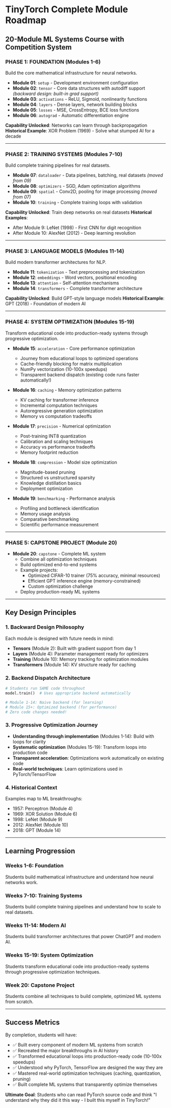 # TinyTorch Complete Module Roadmap
## 20-Module ML Systems Course with Competition System

### **PHASE 1: FOUNDATION (Modules 1-6)**
Build the core mathematical infrastructure for neural networks.

- **Module 01**: `setup` - Development environment configuration
- **Module 02**: `tensor` - Core data structures with autodiff support *(backward design: built-in grad support)*
- **Module 03**: `activations` - ReLU, Sigmoid, nonlinearity functions
- **Module 04**: `layers` - Dense layers, network building blocks
- **Module 05**: `losses` - MSE, CrossEntropy, BCE loss functions
- **Module 06**: `autograd` - Automatic differentiation engine

**Capability Unlocked**: Networks can learn through backpropagation
**Historical Example**: XOR Problem (1969) - Solve what stumped AI for a decade

---

### **PHASE 2: TRAINING SYSTEMS (Modules 7-10)**
Build complete training pipelines for real datasets.

- **Module 07**: `dataloader` - Data pipelines, batching, real datasets *(moved from 09)*
- **Module 08**: `optimizers` - SGD, Adam optimization algorithms  
- **Module 09**: `spatial` - Conv2D, pooling for image processing *(moved from 07)*
- **Module 10**: `training` - Complete training loops with validation

**Capability Unlocked**: Train deep networks on real datasets
**Historical Examples**: 
- After Module 9: LeNet (1998) - First CNN for digit recognition
- After Module 10: AlexNet (2012) - Deep learning revolution

---

### **PHASE 3: LANGUAGE MODELS (Modules 11-14)**
Build modern transformer architectures for NLP.

- **Module 11**: `tokenization` - Text preprocessing and tokenization
- **Module 12**: `embeddings` - Word vectors, positional encoding
- **Module 13**: `attention` - Self-attention mechanisms
- **Module 14**: `transformers` - Complete transformer architecture

**Capability Unlocked**: Build GPT-style language models
**Historical Example**: GPT (2018) - Foundation of modern AI

---

### **PHASE 4: SYSTEM OPTIMIZATION (Modules 15-19)**
Transform educational code into production-ready systems through progressive optimization.

- **Module 15**: `acceleration` - Core performance optimization
  - Journey from educational loops to optimized operations
  - Cache-friendly blocking for matrix multiplication
  - NumPy vectorization (10-100x speedups)
  - Transparent backend dispatch (existing code runs faster automatically!)

- **Module 16**: `caching` - Memory optimization patterns  
  - KV caching for transformer inference
  - Incremental computation techniques
  - Autoregressive generation optimization
  - Memory vs computation tradeoffs

- **Module 17**: `precision` - Numerical optimization
  - Post-training INT8 quantization
  - Calibration and scaling techniques
  - Accuracy vs performance tradeoffs
  - Memory footprint reduction

- **Module 18**: `compression` - Model size optimization
  - Magnitude-based pruning
  - Structured vs unstructured sparsity
  - Knowledge distillation basics
  - Deployment optimization

- **Module 19**: `benchmarking` - Performance analysis
  - Profiling and bottleneck identification
  - Memory usage analysis
  - Comparative benchmarking
  - Scientific performance measurement

---

### **PHASE 5: CAPSTONE PROJECT (Module 20)**

- **Module 20**: `capstone` - Complete ML system
  - Combine all optimization techniques
  - Build optimized end-to-end systems
  - Example projects:
    - Optimized CIFAR-10 trainer (75% accuracy, minimal resources)
    - Efficient GPT inference engine (memory-constrained)
    - Custom optimization challenge
  - Deploy production-ready ML systems

---

## **Key Design Principles**

### **1. Backward Design Philosophy**
Each module is designed with future needs in mind:
- **Tensors** (Module 2): Built with gradient support from day 1
- **Layers** (Module 4): Parameter management ready for optimizers
- **Training** (Module 10): Memory tracking for optimization modules
- **Transformers** (Module 14): KV structure ready for caching

### **2. Backend Dispatch Architecture**
```python
# Students run SAME code throughout
model.train()  # Uses appropriate backend automatically

# Module 1-14: Naive backend (for learning)
# Module 15+: Optimized backend (for performance)
# Zero code changes needed!
```

### **3. Progressive Optimization Journey**
- **Understanding through implementation** (Modules 1-14): Build with loops for clarity
- **Systematic optimization** (Modules 15-19): Transform loops into production code
- **Transparent acceleration**: Optimizations work automatically on existing code
- **Real-world techniques**: Learn optimizations used in PyTorch/TensorFlow

### **4. Historical Context**
Examples map to ML breakthroughs:
- 1957: Perceptron (Module 4)
- 1969: XOR Solution (Module 6)  
- 1998: LeNet (Module 9)
- 2012: AlexNet (Module 10)
- 2018: GPT (Module 14)

---

## **Learning Progression**

### **Weeks 1-6**: Foundation
Students build mathematical infrastructure and understand how neural networks work.

### **Weeks 7-10**: Training Systems  
Students build complete training pipelines and understand how to scale to real datasets.

### **Weeks 11-14**: Modern AI
Students build transformer architectures that power ChatGPT and modern AI.

### **Weeks 15-19**: System Optimization
Students transform educational code into production-ready systems through progressive optimization techniques.

### **Week 20**: Capstone Project
Students combine all techniques to build complete, optimized ML systems from scratch.

---

## **Success Metrics**

By completion, students will have:
- ✅ Built every component of modern ML systems from scratch
- ✅ Recreated the major breakthroughs in AI history  
- ✅ Transformed educational loops into production-ready code (10-100x speedups)
- ✅ Understood why PyTorch, TensorFlow are designed the way they are
- ✅ Mastered real-world optimization techniques (caching, quantization, pruning)
- ✅ Built complete ML systems that transparently optimize themselves

**Ultimate Goal**: Students who can read PyTorch source code and think "I understand why they did it this way - I built this myself in TinyTorch!"